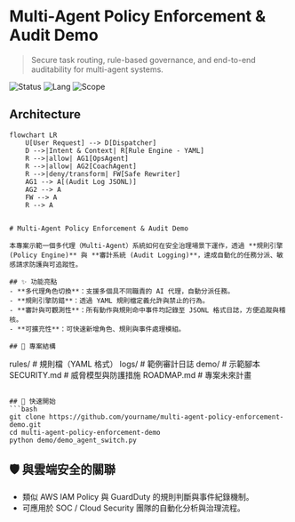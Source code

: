 # Multi-Agent Policy Enforcement & Audit Demo

> Secure task routing, rule-based governance, and end-to-end auditability for multi-agent systems.

![Status](https://img.shields.io/badge/status-active-informational)
![Lang](https://img.shields.io/badge/lang-Python-blue)
![Scope](https://img.shields.io/badge/focus-security%20governance-brightgreen)

## Architecture

```mermaid
flowchart LR
    U[User Request] --> D[Dispatcher]
    D -->|Intent & Context| R[Rule Engine - YAML]
    R -->|allow| AG1[OpsAgent]
    R -->|allow| AG2[CoachAgent]
    R -->|deny/transform| FW[Safe Rewriter]
    AG1 --> A[(Audit Log JSONL)]
    AG2 --> A
    FW --> A
    R --> A


# Multi-Agent Policy Enforcement & Audit Demo

本專案示範一個多代理（Multi-Agent）系統如何在安全治理場景下運作，透過 **規則引擎 (Policy Engine)** 與 **審計系統 (Audit Logging)**，達成自動化的任務分派、敏感請求防護與可追蹤性。

## ✨ 功能亮點
- **多代理角色切換**：支援多個具不同職責的 AI 代理，自動分派任務。
- **規則引擎防錯**：透過 YAML 規則檔定義允許與禁止的行為。
- **審計與可觀測性**：所有動作與規則命中事件均記錄至 JSONL 格式日誌，方便追蹤與稽核。
- **可擴充性**：可快速新增角色、規則與事件處理模組。

## 📂 專案結構
```
rules/      # 規則檔（YAML 格式）
logs/       # 範例審計日誌
demo/       # 示範腳本
SECURITY.md # 威脅模型與防護措施
ROADMAP.md  # 專案未來計畫
```

## 🚀 快速開始
```bash
git clone https://github.com/yourname/multi-agent-policy-enforcement-demo.git
cd multi-agent-policy-enforcement-demo
python demo/demo_agent_switch.py
```

## 🛡️ 與雲端安全的關聯
- 類似 AWS IAM Policy 與 GuardDuty 的規則判斷與事件紀錄機制。
- 可應用於 SOC / Cloud Security 團隊的自動化分析與治理流程。
